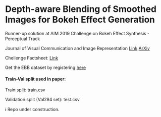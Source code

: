 # Depth-aware Blending of Smoothed Images for Bokeh Effect Generation

Runner-up solution at AIM 2019 Challenge on Bokeh Effect Synthesis - Perceptual Track

Journal of Visual Communication and Image Representation [Link](https://doi.org/10.1016/j.jvcir.2021.103089)
[ArXiv](https://arxiv.org/abs/2005.14214)

Chellenge Factsheet: [Link](http://people.ee.ethz.ch/~timofter/publications/Ignatov-ICCVW-2019b.pdf)

Get the EBB dataset by registering [here](https://competitions.codalab.org/competitions/24716)

<h4> Train-Val split used in paper: </h4>

Train split: train.csv

Validation split (Val294 set): test.csv

:information_source: Repo under construction.
